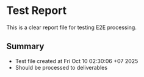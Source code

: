 # Test Report

This is a clear report file for testing E2E processing.

## Summary
- Test file created at Fri Oct 10 02:30:06 +07 2025
- Should be processed to deliverables

